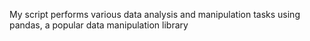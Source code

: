 My script performs various data analysis and manipulation tasks using pandas, a popular data manipulation library
